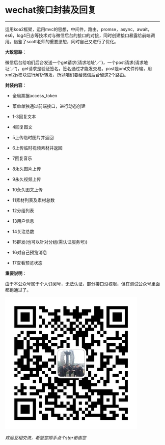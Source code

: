 # wechat接口封装及回复

---

运用koa2框架，运用mvc的思想，中间件，路由，promse，async，await，es6，log4日志等技术对与微信后台的接口的对接，同时创建接口暴露给前端调用。借鉴了scott老师的重要思想，同时自己又进行了优化。

**大致思路**：

微信后台给咱们后台发送一个get请求(请求地址‘／’)，一个post请求(请求地址‘／’)，get请求是验证签名，签名通过才能发交易。post是xml文件传输，用xml2js模块进行解析转发，所以咱们要给微信后台留这2个路由。


**封装内容**：

* 全局票据access_token

* 菜单单独通过前端接口，进行动态创建

* 1-3回复文本

* 4回复图文

* 5上传临时图片并返回

* 6上传临时视频素材并返回

* 7回复音乐

* 8永久图片上传

* 9永久视频上传

* 10永久图文上传

* 11素材列表及素材总数

* 12分组列表

* 13用户信息

* 14关注总数

* 15群发(也可以针对分组(需认证服务号))

* 16对自己预览消息

* 17查看预览状态


**重要说明**：

由于本公众号属于个人订阅号，无法认证，部分接口没权限，但在测试公众号里面都跑通过了。


![alt 微信二维码](https://raw.githubusercontent.com/fridaydream/blogpic/master/qrcode_wechat.jpg "微信二维码")

*欢迎互相交流，希望您顺手点个star谢谢您*
